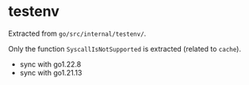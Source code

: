 # testenv

Extracted from `go/src/internal/testenv/`.

Only the function `SyscallIsNotSupported` is extracted (related to `cache`).

- sync with go1.22.8
- sync with go1.21.13
